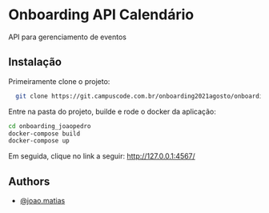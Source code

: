 # Onboarding API Calendário

API para gerenciamento de eventos


## Instalação

Primeiramente clone o projeto:

```bash
  git clone https://git.campuscode.com.br/onboarding2021agosto/onboarding_guilherme.git
```
Entre na pasta do projeto, builde e rode o docker da aplicação:

```bash
cd onboarding_joaopedro
docker-compose build
docker-compose up
```

Em seguida, clique no link a seguir:
http://127.0.0.1:4567/
## Authors

- [@joao.matias](https://git.campuscode.com.br/joao.matias)
